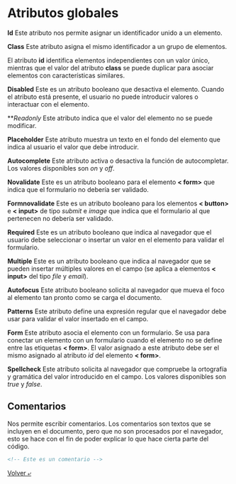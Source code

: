 # Atributos globales

**Id** Este atributo nos permite asignar un identificador unido a un elemento.

**Class** Este atributo asigna el mismo identificador a un grupo de elementos.

El atributo **id** identifica elementos independientes con un valor único, mientras que el valor del atributo **class** se puede duplicar para asociar elementos con características similares.

**Disabled** Este es un atributo booleano que desactiva el elemento. Cuando el atributo está presente, el usuario no puede introducir valores o interactuar con el elemento.

***Readonly* Este atributo indica que el valor del elemento no se puede modificar.

**Placeholder** Este atributo muestra un texto en el fondo del elemento que indica al usuario el valor que debe introducir.

**Autocomplete** Este atributo activa o desactiva la función de autocompletar. Los valores disponibles son *on* y *off*.

**Novalidate** Este es un atributo booleano para el elemento **< form>** que indica que el formulario no debería ser validado.

**Formnovalidate** Este es un atributo booleano para los elementos **< button>** e **< input>** de tipo *submit* e *image* que indica que el formulario al que pertenecen no debería ser validado.

**Required** Este es un atributo booleano que indica al navegador que el usuario debe seleccionar o insertar un valor en el elemento para validar el formulario.

**Multiple** Este es un atributo booleano que indica al navegador que se pueden insertar múltiples valores en el campo (se aplica a elementos **< input>** del tipo *file* y *email*).

**Autofocus** Este atributo booleano solicita al navegador que mueva el foco al elemento tan pronto como se carga el documento.

**Patterns** Este atributo define una expresión regular que el navegador debe usar para validar el valor insertado en el campo.

**Form** Este atributo asocia el elemento con un formulario. Se usa para conectar un elemento con un formulario cuando el elemento no se define entre las etiquetas **< form>**. El valor asignado a este atributo debe ser el mismo asignado al atributo *id* del elemento **< form>**.

**Spellcheck** Este atributo solicita al navegador que compruebe la ortografía y gramática del valor introducido en el campo. Los valores disponibles son *true* y *false*.

## Comentarios

Nos permite escribir comentarios. Los comentarios son textos que se incluyen en el documento, pero que no son procesados por el navegador, esto se hace con el fin de poder explicar lo que hace cierta parte del código.

```HTML
<!-- Este es un comentario -->
```

[Volver &ldca;](../README.md)
